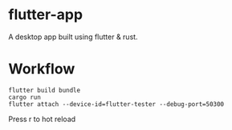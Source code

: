 # flutter-app

A desktop app built using flutter & rust.

# Workflow

```shell
flutter build bundle
cargo run
flutter attach --device-id=flutter-tester --debug-port=50300
```
Press r to hot reload